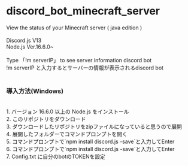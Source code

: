 # discord_bot_minecraft_server
View the status of your Minecraft server ( java edition )
<br>
<br>
Discord.js V13
<br>
Node.js Ver.16.6.0~
<br>
<br>
Type 「!m serverIP」 to see server information discord bot
<br>
!m serverIP と入力するとサーバーの情報が表示されるdiscord bot
<br>
<br>
### 導入方法(Windows)
<br>
1. バージョン 16.6.0 以上の Node.js をインストール
<br>
2. このリポジトリをダウンロード
<br>
3. ダウンロードしたリポジトリをzipファイルになっていると思うので展開
<br>
4. 展開したフォルダーでコマンドプロンプトを開く
<br>
5. コマンドプロンプトで`npm install discord.js -save`と入力してEnter
<br>
6. コマンドプロンプトで`npm install discord.js -save`と入力してEnter
<br>
7. Config.txt に自分のbotのTOKENを設定
<br>
<br>
<br>
<br>
<br>
<br>
